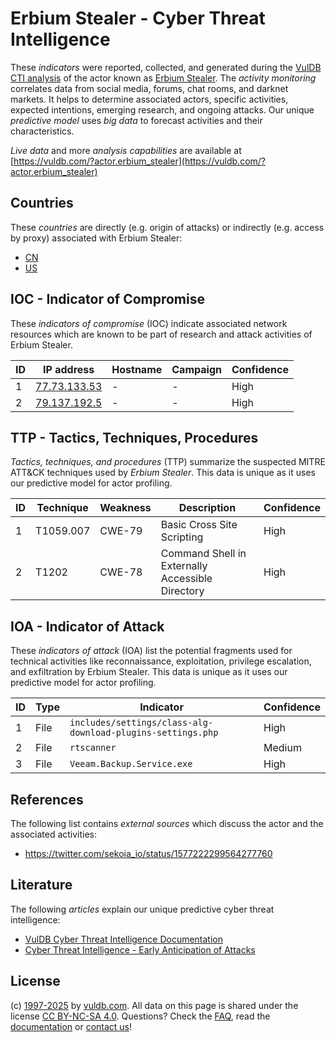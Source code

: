 # Erbium Stealer - Cyber Threat Intelligence

These _indicators_ were reported, collected, and generated during the [VulDB CTI analysis](https://vuldb.com/?kb.cti) of the actor known as [Erbium Stealer](https://vuldb.com/?actor.erbium_stealer). The _activity monitoring_ correlates data from social media, forums, chat rooms, and darknet markets. It helps to determine associated actors, specific activities, expected intentions, emerging research, and ongoing attacks. Our unique _predictive model_ uses _big data_ to forecast activities and their characteristics.

_Live data_ and more _analysis capabilities_ are available at [https://vuldb.com/?actor.erbium_stealer](https://vuldb.com/?actor.erbium_stealer)

## Countries

These _countries_ are directly (e.g. origin of attacks) or indirectly (e.g. access by proxy) associated with Erbium Stealer:

* [CN](https://vuldb.com/?country.cn)
* [US](https://vuldb.com/?country.us)

## IOC - Indicator of Compromise

These _indicators of compromise_ (IOC) indicate associated network resources which are known to be part of research and attack activities of Erbium Stealer.

ID | IP address | Hostname | Campaign | Confidence
-- | ---------- | -------- | -------- | ----------
1 | [77.73.133.53](https://vuldb.com/?ip.77.73.133.53) | - | - | High
2 | [79.137.192.5](https://vuldb.com/?ip.79.137.192.5) | - | - | High

## TTP - Tactics, Techniques, Procedures

_Tactics, techniques, and procedures_ (TTP) summarize the suspected MITRE ATT&CK techniques used by _Erbium Stealer_. This data is unique as it uses our predictive model for actor profiling.

ID | Technique | Weakness | Description | Confidence
-- | --------- | -------- | ----------- | ----------
1 | T1059.007 | CWE-79 | Basic Cross Site Scripting | High
2 | T1202 | CWE-78 | Command Shell in Externally Accessible Directory | High

## IOA - Indicator of Attack

These _indicators of attack_ (IOA) list the potential fragments used for technical activities like reconnaissance, exploitation, privilege escalation, and exfiltration by Erbium Stealer. This data is unique as it uses our predictive model for actor profiling.

ID | Type | Indicator | Confidence
-- | ---- | --------- | ----------
1 | File | `includes/settings/class-alg-download-plugins-settings.php` | High
2 | File | `rtscanner` | Medium
3 | File | `Veeam.Backup.Service.exe` | High

## References

The following list contains _external sources_ which discuss the actor and the associated activities:

* https://twitter.com/sekoia_io/status/1577222299564277760

## Literature

The following _articles_ explain our unique predictive cyber threat intelligence:

* [VulDB Cyber Threat Intelligence Documentation](https://vuldb.com/?kb.cti)
* [Cyber Threat Intelligence - Early Anticipation of Attacks](https://www.scip.ch/en/?labs.20201022)

## License

(c) [1997-2025](https://vuldb.com/?kb.changelog) by [vuldb.com](https://vuldb.com/?kb.about). All data on this page is shared under the license [CC BY-NC-SA 4.0](https://creativecommons.org/licenses/by-nc-sa/4.0/). Questions? Check the [FAQ](https://vuldb.com/?kb.faq), read the [documentation](https://vuldb.com/?kb) or [contact us](https://vuldb.com/?contact)!

